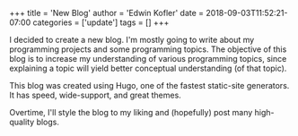 +++
title = 'New Blog'
author = 'Edwin Kofler'
date = 2018-09-03T11:52:21-07:00
categories = ['update']
tags = []
+++

I decided to create a new blog. I'm mostly going to write about my programming projects and some programming topics. The objective of this blog is to increase my understanding of various programming topics, since explaining a topic will yield better conceptual understanding (of that topic).

This blog was created using Hugo, one of the fastest static-site generators. It has speed, wide-support, and great themes.

Overtime, I'll style the blog to my liking and (hopefully) post many high-quality blogs.
